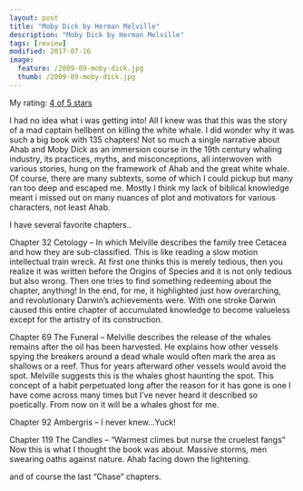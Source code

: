 ```yaml
---
layout: post
title: "Moby Dick by Herman Melville"
description: "Moby Dick by Herman Melville"
tags: [review]
modified: 2017-07-16
image:
  feature: /2009-09-moby-dick.jpg
  thumb: /2009-09-moby-dick.jpg
---
```

My rating: [4 of 5 stars](https://www.goodreads.com/review/show/61026413)

I had no idea what i was getting into! All I knew was that this was the story of a mad captain hellbent on killing the white whale. I did wonder why it was such a big book with 135 chapters! Not so much a single narrative about Ahab and Moby Dick as an immersion course in the 19th century whaling industry, its practices, myths, and misconceptions, all interwoven with various stories, hung on the framework of Ahab and the great white whale. Of course, there are many subtexts, some of which I could pickup but many ran too deep and escaped me. Mostly I think my lack of biblical knowledge meant i missed out on many nuances of plot and motivators for various characters, not least Ahab.


I have several favorite chapters..

Chapter 32 Cetology – In which Melville describes the family tree Cetacea and how they are sub-classified. This is like reading a slow motion intellectual train wreck. At first one thinks this is merely tedious, then you realize it was written before the Origins of Species and it is not only tedious but also wrong. Then one tries to find something redeeming about the chapter, anything! In the end, for me, it highlighted just how overarching, and revolutionary Darwin’s achievements were. With one stroke Darwin caused this entire chapter of accumulated knowledge to become valueless except for the artistry of its construction.

Chapter 69 The Funeral – Melville describes the release of the whales remains after the oil has been harvested. He explains how other vessels spying the breakers around a dead whale would often mark the area as shallows or a reef. Thus for years afterward other vessels would avoid the spot. Melville suggests this is the whales ghost haunting the spot. This concept of a habit perpetuated long after the reason for it has gone is one I have come across many times but I’ve never heard it described so poetically. From now on it will be a whales ghost for me.

Chapter 92 Ambergris – I never knew…Yuck!

Chapter 119 The Candles – “Warmest climes but nurse the cruelest fangs” Now this is what I thought the book was about. Massive storms, men swearing oaths against nature. Ahab facing down the lightening.

and of course the last “Chase” chapters.


